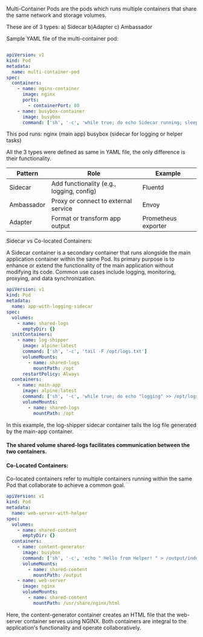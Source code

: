 Multi-Container Pods are the pods which runs multiple containers that share the same network and storage volumes.

These are of 3 types:
a) Sidecar
b)Adapter
c) Ambassador

Sample YAML file of the multi-container pod: 

```YAML

apiVersion: v1
kind: Pod
metadata:
  name: multi-container-pod
spec:
  containers:
    - name: nginx-container
      image: nginx
      ports:
        - containerPort: 80
    - name: busybox-container
      image: busybox
      command: ['sh', '-c', 'while true; do echo Sidecar running; sleep 10; done']

```

This pod runs:
nginx (main app)
busybox (sidecar for logging or helper tasks)

All the 3 types were defined as same in YAML file, the only difference is their functionality. 

| Pattern    | Role                                      | Example             |
| ---------- | ----------------------------------------- | ------------------- |
| Sidecar    | Add functionality (e.g., logging, config) | Fluentd             |
| Ambassador | Proxy or connect to external service      | Envoy               |
| Adapter    | Format or transform app output            | Prometheus exporter |


Sidecar vs Co-located Containers:

A Sidecar container is a secondary container that runs alongside the main application container within the same Pod. Its primary purpose is to enhance or extend the functionality of the main application without modifying its code. Common use cases include logging, monitoring, proxying, and data synchronization.

```YAML
apiVersion: v1
kind: Pod
metadata:
  name: app-with-logging-sidecar
spec:
  volumes:
    - name: shared-logs
      emptyDir: {}
  initContainers:
    - name: log-shipper
      image: alpine:latest
      command: ['sh', '-c', 'tail -F /opt/logs.txt']
      volumeMounts:
        - name: shared-logs
          mountPath: /opt
      restartPolicy: Always
  containers:
    - name: main-app
      image: alpine:latest
      command: ['sh', '-c', 'while true; do echo "logging" >> /opt/logs.txt; sleep 1; done']
      volumeMounts:
        - name: shared-logs
          mountPath: /opt
```

In this example, the log-shipper sidecar container tails the log file generated by the main-app container. <H4> The shared volume shared-logs facilitates communication between the two containers.</H4>

<H4> Co-Located Containers: </H4>

Co-located containers refer to multiple containers running within the same Pod that collaborate to achieve a common goal. 

```YAML
apiVersion: v1
kind: Pod
metadata:
  name: web-server-with-helper
spec:
  volumes:
    - name: shared-content
      emptyDir: {}
  containers:
    - name: content-generator
      image: busybox
      command: ['sh', '-c', 'echo " Hello from Helper! " > /output/index.html && sleep 3600']
      volumeMounts:
        - name: shared-content
          mountPath: /output
    - name: web-server
      image: nginx
      volumeMounts:
        - name: shared-content
          mountPath: /usr/share/nginx/html

```

Here, the content-generator container creates an HTML file that the web-server container serves using NGINX. Both containers are integral to the application's functionality and operate collaboratively.
